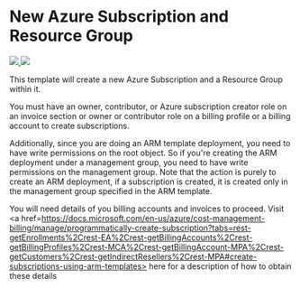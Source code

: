 # New Azure Subscription and Resource Group

<a href="https://portal.azure.com/#create/Microsoft.Template/uri/https%3A%2F%2Fraw.githubusercontent.com%2Fans-cloud%2Fazure_service_catalogue%2Fmaster%2Fsubscription-deployment%2FazureDeploy.json" target="_blank">
    <img src="http://azuredeploy.net/deploybutton.png"/>
</a>
<a href="http://armviz.io/#/?load=https%3A%2F%2Fraw.githubusercontent.com%2Fans-cloud%2Fazure_service_catalogue%2Fmaster%2Fsubscription-deployment%2FazureDeploy.json" target="_blank">
    <img src="http://armviz.io/visualizebutton.png"/>
</a>

This template will create a new Azure Subscription and a Resource Group within it.

You must have an owner, contributor, or Azure subscription creator role on an invoice section or owner or contributor role on a billing profile or a billing account to create subscriptions.

Additionally, since you are doing an ARM template deployment, you need to have write permissions on the root object. So if you're creating the ARM deployment under a management group, you need to have write permissions on the management group. Note that the action is purely to create an ARM deployment, if a subscription is created, it is created only in the management group specified in the ARM template.

You will need details of you billing accounts and invoices to proceed. Visit <a href=https://docs.microsoft.com/en-us/azure/cost-management-billing/manage/programmatically-create-subscription?tabs=rest-getEnrollments%2Crest-EA%2Crest-getBillingAccounts%2Crest-getBillingProfiles%2Crest-MCA%2Crest-getBillingAccount-MPA%2Crest-getCustomers%2Crest-getIndirectResellers%2Crest-MPA#create-subscriptions-using-arm-templates> here </a> for a description of how to obtain these details